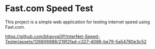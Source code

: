 # Fast.com Speed Test

This project is a simple web application for testing internet speed using Fast.com.



https://github.com/bhavyaGP/InterNet-Speed-Tester/assets/126806988/219f2fad-c327-4086-be79-5a54780e3c52

